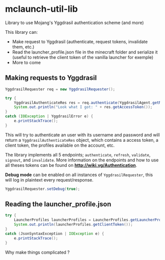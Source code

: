 # mclaunch-util-lib
Library to use Mojang's Yggdrasil authentication scheme (and more)

This library can:
* Make request to Yggdrasil (authenticate, request tokens, invalidate them, etc.)
* Read the launcher_profile.json file in the minecraft folder and serialize it (useful to retrieve the client token of the vanilla launcher for exemple)
* More to come

## Making requests to Yggdrasil

```java
YggdrasilRequester req = new YggdrasilRequester();

try {
	YggdrasilAuthenticateRes res = req.authenticate(YggdrasilAgent.getMinecraftAgent(), "<username>", "<password>", "<client token>");
	System.out.println("Look what I got: " + res.getAccessToken());
}
catch (IOException | YggdrasilError e) {
	e.printStackTrace();
}
```
This will try to authenticate an user with its username and password and will return a ``YggdrasilAuthenticateRes`` object, which contains a access token, a client token, the profiles available on the account, etc.

The library implements all 5 endpoints; ``authenticate``, ``refresh``, ``validate``, ``signout``, and ``invalidate``.
More information on the endpoints and how to use all theses tokens can be found on **http://wiki.vg/Authentication**.

**Debug mode** can be enabled on all instances of ``YggdrasilRequester``, this will log in plaintext every request/response.

```java
YggdrasilRequester.setDebug(true);
```

## Reading the launcher_profile.json

```java
try {
	LauncherProfiles launcherProfiles = LauncherProfiles.getLauncherProfiles();
	System.out.println(launcherProfiles.getClientToken());
}
catch (JsonSyntaxException | IOException e) {
	e.printStackTrace();
}
```
Why make things complicated ?
